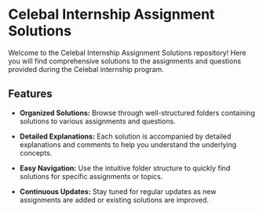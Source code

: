 # Celebal Internship Assignment Solutions

Welcome to the Celebal Internship Assignment Solutions repository! Here you will find comprehensive solutions to the assignments and questions provided during the Celebal internship program.

## Features

- **Organized Solutions:** Browse through well-structured folders containing solutions to various assignments and questions.
  
- **Detailed Explanations:** Each solution is accompanied by detailed explanations and comments to help you understand the underlying concepts.

- **Easy Navigation:** Use the intuitive folder structure to quickly find solutions for specific assignments or topics.

- **Continuous Updates:** Stay tuned for regular updates as new assignments are added or existing solutions are improved.
